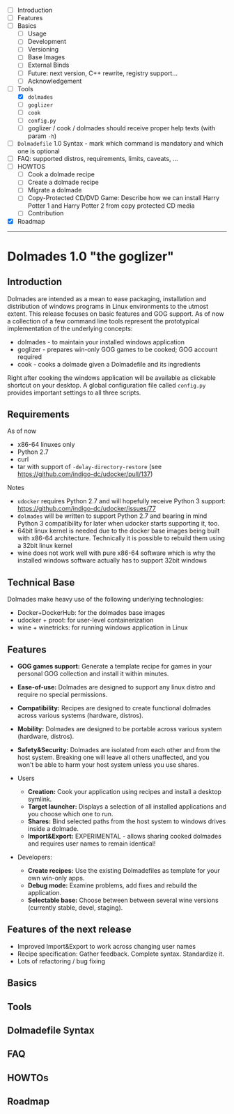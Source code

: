 * [ ] Introduction
* [ ] Features
* [ ] Basics
  * [ ] Usage
  * [ ] Development
  * [ ] Versioning
  * [ ] Base Images
  * [ ] External Binds
  * [ ] Future: next version, C++ rewrite, registry support...
  * [ ] Acknowledgement
* [ ] Tools
  * [x] `dolmades`
  * [ ] `goglizer`
  * [ ] `cook`
  * [ ] `config.py`
  * [ ] goglizer / cook / dolmades should receive proper help texts (with param `-h`)
* [ ] `Dolmadefile` 1.0 Syntax - mark which command is mandatory and which one is optional
* [ ] FAQ: supported distros, requirements, limits, caveats, ...
* [ ] HOWTOS
  * [ ] Cook a dolmade recipe
  * [ ] Create a dolmade recipe
  * [ ] Migrate a dolmade
  * [ ] Copy-Protected CD/DVD Game: Describe how we can install Harry Potter 1 and Harry Potter 2 from copy protected CD media
   * [ ] Contribution
* [X] Roadmap

___

# Dolmades 1.0 "the goglizer"

## Introduction

Dolmades are intended as a mean to ease packaging, installation and distribution of windows programs in Linux environments to the utmost extent. This release focuses on basic features and GOG support. As of now a collection of a few command line tools represent the prototypical implementation of the underlying concepts:

* dolmades - to maintain your installed windows application
* goglizer - prepares win-only GOG games to be cooked; GOG account required
* cook - cooks a dolmade given a Dolmadefile and its ingredients

Right after cooking the windows application will be available as clickable shortcut on your desktop.
A global configuration file called `config.py` provides important settings to all three scripts.

## Requirements

As of now 
* x86-64 linuxes only
* Python 2.7
* curl
* tar with support of `-delay-directory-restore` (see https://github.com/indigo-dc/udocker/pull/137)

Notes
* `udocker` requires Python 2.7 and will hopefully receive Python 3 support: https://github.com/indigo-dc/udocker/issues/77
* `dolmades` will be written to support Python 2.7 and bearing in mind Python 3 compatibility for later when udocker starts supporting it, too.
* 64bit linux kernel is needed due to the docker base images being built with x86-64 architecture. Technically it is possible to rebuild them using a 32bit linux kernel
* wine does not work well with pure x86-64 software which is why the installed windows software actually has to support 32bit windows

## Technical Base

Dolmades make heavy use of the following underlying technologies:

 * Docker+DockerHub: for the dolmades base images
 * udocker + proot: for user-level containerization
 * wine + winetricks: for running windows application in Linux

## Features

* **GOG games support:** Generate a template recipe for games in your personal GOG collection and install it within minutes.
* **Ease-of-use:** Dolmades are designed to support any linux distro and require no special permissions.
* **Compatibility:** Recipes are designed to create functional dolmades across various systems (hardware, distros).
* **Mobility:** Dolmades are designed to be portable across various system (hardware, distros).
* **Safety&Security:** Dolmades are isolated from each other and from the host system. Breaking one will leave all others unaffected, and you won't be able to harm your host system unless you use shares.

* Users
  * **Creation:** Cook your application using recipes and install a desktop symlink.
  * **Target launcher:** Displays a selection of all installed applications and you choose which one to run.
  * **Shares:** Bind selected paths from the host system to windows drives inside a dolmade.
  * **Import&Export:** EXPERIMENTAL - allows sharing cooked dolmades and requires user names to remain identical!
  
* Developers: 
  * **Create recipes:** Use the existing Dolmadefiles as template for your own win-only apps.
  * **Debug mode:** Examine problems, add fixes and rebuild the application.
  * **Selectable base:** Choose between between several wine versions (currently stable, devel, staging).

## Features of the next release

* Improved Import&Export to work across changing user names
* Recipe specification: Gather feedback. Complete syntax. Standardize it.
* Lots of refactoring / bug fixing

## Basics

## Tools

## Dolmadefile Syntax

## FAQ

## HOWTOs

## Roadmap
